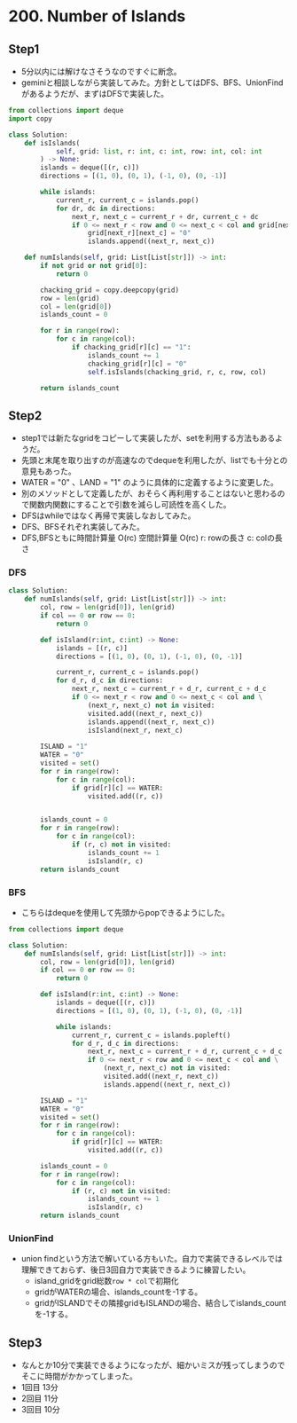 # 200. Number of Islands

## Step1

- 5分以内には解けなさそうなのですぐに断念。
- geminiと相談しながら実装してみた。方針としてはDFS、BFS、UnionFindがあるようだが、まずはDFSで実装した。

```python
from collections import deque
import copy

class Solution:
    def isIslands(
            self, grid: list, r: int, c: int, row: int, col: int
        ) -> None:
        islands = deque([(r, c)])
        directions = [(1, 0), (0, 1), (-1, 0), (0, -1)]

        while islands:
            current_r, current_c = islands.pop()
            for dr, dc in directions:
                next_r, next_c = current_r + dr, current_c + dc
                if 0 <= next_r < row and 0 <= next_c < col and grid[next_r][next_c] == "1":
                    grid[next_r][next_c] = "0"
                    islands.append((next_r, next_c))

    def numIslands(self, grid: List[List[str]]) -> int:
        if not grid or not grid[0]:
            return 0

        chacking_grid = copy.deepcopy(grid)
        row = len(grid)
        col = len(grid[0])
        islands_count = 0

        for r in range(row):
            for c in range(col):
                if chacking_grid[r][c] == "1":
                    islands_count += 1
                    chacking_grid[r][c] = "0"
                    self.isIslands(chacking_grid, r, c, row, col)

        return islands_count

```

## Step2

- step1では新たなgridをコピーして実装したが、setを利用する方法もあるようだ。
- 先頭と末尾を取り出すのが高速なのでdequeを利用したが、listでも十分との意見もあった。
- WATER = "0" 、LAND = "1" のように具体的に定義するように変更した。
- 別のメソッドとして定義したが、おそらく再利用することはないと思わるので関数内関数にすることで引数を減らし可読性を高くした。
- DFSはwhileではなく再帰で実装しなおしてみた。
- DFS、BFSそれぞれ実装してみた。
- DFS,BFSともに時間計算量 O(rc) 空間計算量 O(rc) r: rowの長さ c: colの長さ

### DFS

```python
class Solution:
    def numIslands(self, grid: List[List[str]]) -> int:
        col, row = len(grid[0]), len(grid)
        if col == 0 or row == 0:
            return 0

        def isIsland(r:int, c:int) -> None:
            islands = [(r, c)]
            directions = [(1, 0), (0, 1), (-1, 0), (0, -1)]

            current_r, current_c = islands.pop()
            for d_r, d_c in directions:
                next_r, next_c = current_r + d_r, current_c + d_c
                if 0 <= next_r < row and 0 <= next_c < col and \
                    (next_r, next_c) not in visited:
                    visited.add((next_r, next_c))
                    islands.append((next_r, next_c))
                    isIsland(next_r, next_c)
                    
        ISLAND = "1"
        WATER = "0"
        visited = set()
        for r in range(row):
            for c in range(col):
                if grid[r][c] == WATER:
                    visited.add((r, c))


        islands_count = 0
        for r in range(row):
            for c in range(col):
                if (r, c) not in visited:
                    islands_count += 1
                    isIsland(r, c)
        return islands_count
```

### BFS

- こちらはdequeを使用して先頭からpopできるようにした。

```python
from collections import deque

class Solution:
    def numIslands(self, grid: List[List[str]]) -> int:
        col, row = len(grid[0]), len(grid)
        if col == 0 or row == 0:
            return 0

        def isIsland(r:int, c:int) -> None:
            islands = deque([(r, c)])
            directions = [(1, 0), (0, 1), (-1, 0), (0, -1)]

            while islands:
                current_r, current_c = islands.popleft()
                for d_r, d_c in directions:
                    next_r, next_c = current_r + d_r, current_c + d_c
                    if 0 <= next_r < row and 0 <= next_c < col and \
                        (next_r, next_c) not in visited:
                        visited.add((next_r, next_c))
                        islands.append((next_r, next_c))

        ISLAND = "1"
        WATER = "0"
        visited = set()
        for r in range(row):
            for c in range(col):
                if grid[r][c] == WATER:
                    visited.add((r, c))

        islands_count = 0
        for r in range(row):
            for c in range(col):
                if (r, c) not in visited:
                    islands_count += 1
                    isIsland(r, c)
        return islands_count

```

### UnionFind

- union findという方法で解いている方もいた。自力で実装できるレベルでは理解できておらず、後日3回自力で実装できるように練習したい。
  - island_gridをgrid総数`row * col`で初期化
  - gridがWATERの場合、islands_countを-1する。
  - gridがISLANDでその隣接gridもISLANDの場合、結合してislands_countを-1する。

## Step3

- なんとか10分で実装できるようになったが、細かいミスが残ってしまうのでそこに時間がかかってしまった。
- 1回目 13分
- 2回目 11分
- 3回目 10分
